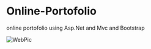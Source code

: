 # Online-Portofolio
online portofolio using Asp.Net and Mvc and Bootstrap


![WebPic](https://user-images.githubusercontent.com/16039135/150985233-2b626c6c-3584-4d80-aa63-487135f87b6c.png)
